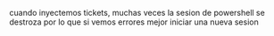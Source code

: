 cuando inyectemos tickets, muchas veces la sesion de powershell se destroza por lo que si vemos errores mejor iniciar una nueva sesion

